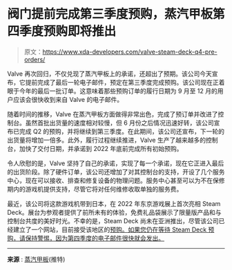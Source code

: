 # 阀门提前完成第三季度预购，蒸汽甲板第四季度预购即将推出

> 原文：<https://www.xda-developers.com/valve-steam-deck-q4-pre-orders/>

Valve 再次回归，不仅兑现了蒸汽甲板上的承诺，还超出了预期。该公司今天宣布，它提前完成了最后一轮电子邮件，预定在第三季度完成预购。该公司现在正着眼于今年的最后一批订单。这意味着那些预购订单的履行日期为 9 月至 12 月的用户应该会很快收到来自 Valve 的电子邮件。

随着时间的推移，Valve 在蒸汽甲板方面做得非常出色，完成了预订单并改进了控制台。虽然首批出货量的速度相对较慢，但 6 月份之后情况迅速好转，该公司宣布已完成 Q2 的预购，并将继续到第三季度。在此期间，该公司还宣布，下一轮的出货量将增加一倍多。此外，履行过程继续推进，Valve 生产了越来越多的控制台，加快了交付日期，并承诺到 2022 年底前完成所有初始预购。

令人欣慰的是，Valve 坚持了自己的承诺，实现了每一个承诺，现在它正进入最后的出货阶段。除了硬件订单，该公司还增加了对其控制台的支持，开设了几个服务中心，现在可以接收、排查和修复设备的物理问题。服务中心甚至可以为不在保修期内的游戏机提供支持，尽管它将对任何维修收取单独的服务费。

最近，该公司将这款游戏机带到日本，在 2022 年东京游戏展上首次亮相 Steam Deck。展台为参观者提供了前所未有的体验，免费礼品袋展示了限量版产品和与控制台共度的美好时光。不幸的是，Steam Deck 尚未在亚洲推出，尽管该公司已经建立了一个网站，目前接受该地区的[预购。如果您仍在等待 Steam Deck 预购，请保持警惕，因为第四季度的电子邮件很快就会发出。](https://www.xda-developers.com/valve-steam-deck-reservations-hong-kong-japan-south-korea-taiwan/)

* * *

**来源** : [蒸汽甲板](https://twitter.com/OnDeck/status/1571908053741740037)(推特)